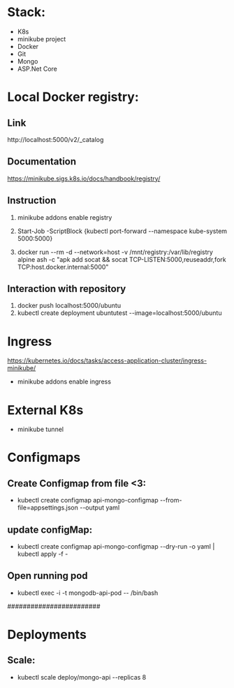 # Stack:
- K8s 
- minikube project
- Docker
- Git
- Mongo
- ASP.Net Core

# Local Docker registry:

## Link
http://localhost:5000/v2/_catalog

## Documentation
https://minikube.sigs.k8s.io/docs/handbook/registry/

## Instruction
1. minikube addons enable registry
1. Start-Job -ScriptBlock {kubectl port-forward --namespace kube-system <registry name> 5000:5000}

1. docker run --rm -d --network=host -v /mnt/registry:/var/lib/registry alpine ash -c "apk add socat && socat TCP-LISTEN:5000,reuseaddr,fork TCP:host.docker.internal:5000"

## Interaction with repository
1. docker push localhost:5000/ubuntu
1. kubectl create deployment ubuntutest --image=localhost:5000/ubuntu


# Ingress
https://kubernetes.io/docs/tasks/access-application-cluster/ingress-minikube/

- minikube addons enable ingress

# External K8s

- minikube tunnel

# Configmaps
## Create Configmap from file <3:
- kubectl create configmap api-mongo-configmap --from-file=appsettings.json --output yaml

## update configMap:
- kubectl create configmap api-mongo-configmap --dry-run -o yaml  | kubectl apply -f -

## Open running pod
- kubectl exec -i -t mongodb-api-pod -- /bin/bash

########################
# Deployments

## Scale:
- kubectl scale deploy/mongo-api --replicas 8